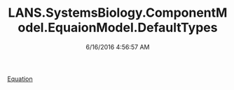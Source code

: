 ﻿---
title: LANS.SystemsBiology.ComponentModel.EquaionModel.DefaultTypes
date: 6/16/2016 4:56:57 AM
---

[Equation](T-LANS.SystemsBiology.ComponentModel.EquaionModel.DefaultTypes.Equation.html)
